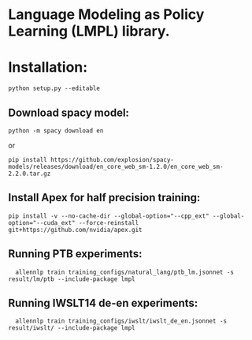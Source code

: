 # Language Modeling as Policy Learning (LMPL) library.
# Installation:
```
python setup.py --editable
```

## Download spacy model:

```
python -m spacy download en
```

or

```
pip install https://github.com/explosion/spacy-models/releases/download/en_core_web_sm-1.2.0/en_core_web_sm-2.2.0.tar.gz
```

## Install Apex for half precision training:
```pip install -v --no-cache-dir --global-option="--cpp_ext" --global-option="--cuda_ext" --force-reinstall git+https://github.com/nvidia/apex.git```


## Running PTB experiments:
```
  allennlp train training_configs/natural_lang/ptb_lm.jsonnet -s result/lm/ptb --include-package lmpl
```

## Running IWSLT14 de-en experiments:
```
  allennlp train training_configs/iwslt/iwslt_de_en.jsonnet -s result/iwslt/ --include-package lmpl
```
